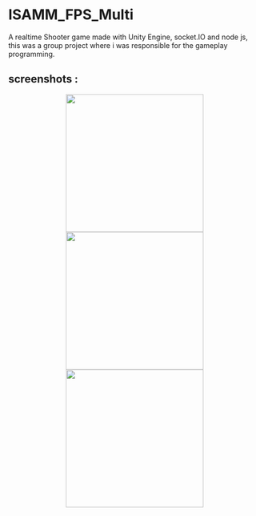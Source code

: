 # ISAMM_FPS_Multi

A realtime Shooter game made with Unity Engine, socket.IO and node js, this was a group project where i was responsible for the gameplay programming.

## screenshots : 

<p align="center">
  <img src="https://user-images.githubusercontent.com/41238487/110397935-0fd2ce00-8073-11eb-82c2-788821ea7a35.png" height = "275" float="left" />
  <img src="https://user-images.githubusercontent.com/41238487/110397951-16614580-8073-11eb-92c1-bd6aff093432.png" height = "275" float="right" /> 
  <img src="https://user-images.githubusercontent.com/41238487/110397949-13feeb80-8073-11eb-9174-a1fce53ec881.png" height = "275" float="right" /> 
</p>
<p align="center">
  
